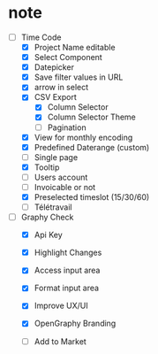 # note
- [ ] Time Code
  - [x] Project Name editable
  - [x] Select Component
  - [x] Datepicker
  - [x] Save filter values in URL
  - [x] arrow in select
  - [x] CSV Export
    - [x] Column Selector
    - [x] Column Selector Theme
    - [ ] Pagination
  - [x] View for monthly encoding
  - [x] Predefined Daterange (custom)
  - [ ] Single page
  - [x] Tooltip
  - [ ] Users account
  - [ ] Invoicable or not
  - [x] Preselected timeslot (15/30/60)
  - [ ] Télétravail

- [ ] Graphy Check
  - [x] Api Key
  - [x] Highlight Changes
  - [x] Access input area
  - [x] Format input area
  - [x] Improve UX/UI
  - [x] OpenGraphy Branding
  - [ ] Add to Market
  